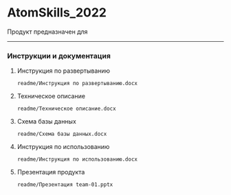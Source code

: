 # AtomSkills_2022
Продукт предназначен для 
________________
### Инструкции и документация
1. Инструкция по развертыванию
   ```
   readme/Инструкция по развертыванию.docx
    ```
2. Техническое описание
   ```
   readme/Техническое описание.docx
    ```
3. Схема базы данных
   ```
   readme/Схема базы данных.docx
    ```
4. Инструкция по использованию
   ```
   readme/Инструкция по использованию.docx
    ```
5. Презентация продукта
   ```
   readme/Презентация team-01.pptx
    ```
